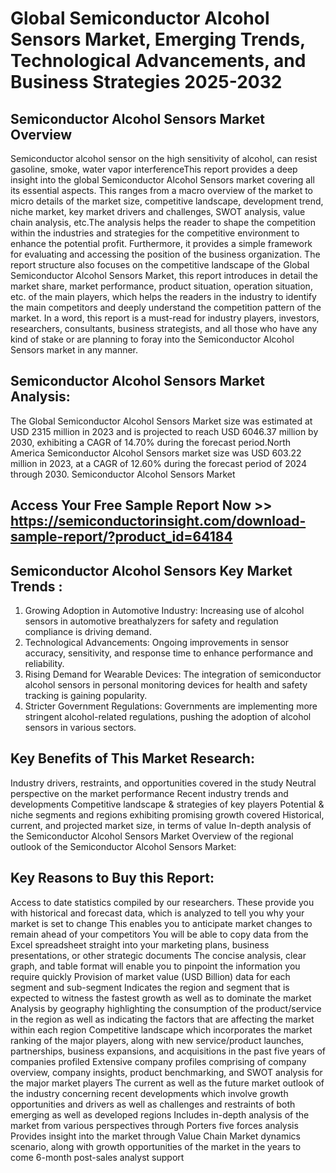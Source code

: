 # Global Semiconductor Alcohol Sensors Market, Emerging Trends, Technological Advancements, and Business Strategies 2025-2032
## Semiconductor Alcohol Sensors Market Overview
Semiconductor alcohol sensor on the high sensitivity of alcohol, can resist gasoline, smoke, water vapor interferenceThis report provides a deep insight into the global Semiconductor Alcohol Sensors market covering all its essential aspects. This ranges from a macro overview of the market to micro details of the market size, competitive landscape, development trend, niche market, key market drivers and challenges, SWOT analysis, value chain analysis, etc.The analysis helps the reader to shape the competition within the industries and strategies for the competitive environment to enhance the potential profit. Furthermore, it provides a simple framework for evaluating and accessing the position of the business organization. The report structure also focuses on the competitive landscape of the Global Semiconductor Alcohol Sensors Market, this report introduces in detail the market share, market performance, product situation, operation situation, etc. of the main players, which helps the readers in the industry to identify the main competitors and deeply understand the competition pattern of the market. In a word, this report is a must-read for industry players, investors, researchers, consultants, business strategists, and all those who have any kind of stake or are planning to foray into the Semiconductor Alcohol Sensors market in any manner.
## Semiconductor Alcohol Sensors Market Analysis:
The Global Semiconductor Alcohol Sensors Market size was estimated at USD 2315 million in 2023 and is projected to reach USD 6046.37 million by 2030, exhibiting a CAGR of 14.70% during the forecast period.North America Semiconductor Alcohol Sensors market size was USD 603.22 million in 2023, at a CAGR of 12.60% during the forecast period of 2024 through 2030.
Semiconductor Alcohol Sensors Market
## Access Your Free Sample Report Now >> https://semiconductorinsight.com/download-sample-report/?product_id=64184
## Semiconductor Alcohol Sensors Key Market Trends  :
1. Growing Adoption in Automotive Industry: Increasing use of alcohol sensors in automotive breathalyzers for safety and regulation compliance is driving demand.
2. Technological Advancements: Ongoing improvements in sensor accuracy, sensitivity, and response time to enhance performance and reliability.
3. Rising Demand for Wearable Devices: The integration of semiconductor alcohol sensors in personal monitoring devices for health and safety tracking is gaining popularity.
4. Stricter Government Regulations: Governments are implementing more stringent alcohol-related regulations, pushing the adoption of alcohol sensors in various sectors.

   
## Key Benefits of This Market Research:

Industry drivers, restraints, and opportunities covered in the study
Neutral perspective on the market performance
Recent industry trends and developments
Competitive landscape & strategies of key players
Potential & niche segments and regions exhibiting promising growth covered
Historical, current, and projected market size, in terms of value
In-depth analysis of the Semiconductor Alcohol Sensors Market
Overview of the regional outlook of the Semiconductor Alcohol Sensors Market:

## Key Reasons to Buy this Report:
Access to date statistics compiled by our researchers. These provide you with historical and forecast data, which is analyzed to tell you why your market is set to change
This enables you to anticipate market changes to remain ahead of your competitors
You will be able to copy data from the Excel spreadsheet straight into your marketing plans, business presentations, or other strategic documents
The concise analysis, clear graph, and table format will enable you to pinpoint the information you require quickly
Provision of market value (USD Billion) data for each segment and sub-segment
Indicates the region and segment that is expected to witness the fastest growth as well as to dominate the market
Analysis by geography highlighting the consumption of the product/service in the region as well as indicating the factors that are affecting the market within each region
Competitive landscape which incorporates the market ranking of the major players, along with new service/product launches, partnerships, business expansions, and acquisitions in the past five years of companies profiled
Extensive company profiles comprising of company overview, company insights, product benchmarking, and SWOT analysis for the major market players
The current as well as the future market outlook of the industry concerning recent developments which involve growth opportunities and drivers as well as challenges and restraints of both emerging as well as developed regions
Includes in-depth analysis of the market from various perspectives through Porters five forces analysis
Provides insight into the market through Value Chain
Market dynamics scenario, along with growth opportunities of the market in the years to come
6-month post-sales analyst support
